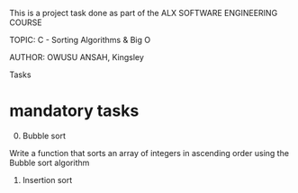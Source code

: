 This is a project task done as part of the ALX SOFTWARE ENGINEERING COURSE

TOPIC: C - Sorting Algorithms & Big O

AUTHOR: OWUSU ANSAH, Kingsley

Tasks

# mandatory tasks

0. Bubble sort

Write a function that sorts an array of integers in ascending order using the Bubble sort algorithm

1. Insertion sort


